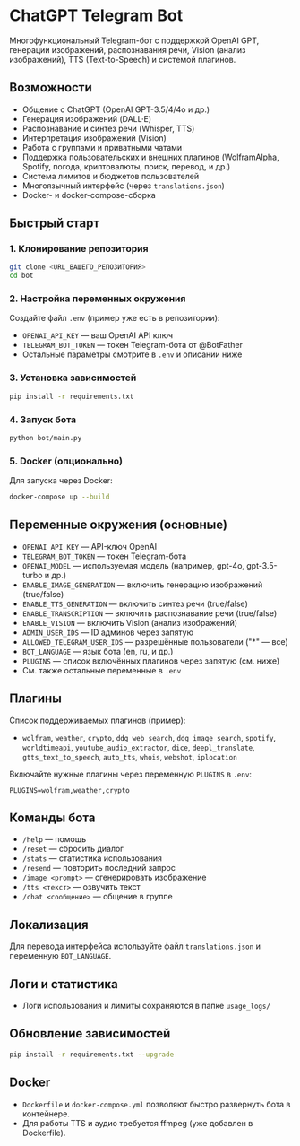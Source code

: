 # ChatGPT Telegram Bot

Многофункциональный Telegram-бот с поддержкой OpenAI GPT, генерации изображений, распознавания речи, Vision (анализ изображений), TTS (Text-to-Speech) и системой плагинов.

## Возможности
- Общение с ChatGPT (OpenAI GPT-3.5/4/4o и др.)
- Генерация изображений (DALL·E)
- Распознавание и синтез речи (Whisper, TTS)
- Интерпретация изображений (Vision)
- Работа с группами и приватными чатами
- Поддержка пользовательских и внешних плагинов (WolframAlpha, Spotify, погода, криптовалюты, поиск, перевод, и др.)
- Система лимитов и бюджетов пользователей
- Многоязычный интерфейс (через `translations.json`)
- Docker- и docker-compose-сборка

## Быстрый старт

### 1. Клонирование репозитория
```bash
git clone <URL_ВАШЕГО_РЕПОЗИТОРИЯ>
cd bot
```

### 2. Настройка переменных окружения
Создайте файл `.env` (пример уже есть в репозитории):
- `OPENAI_API_KEY` — ваш OpenAI API ключ
- `TELEGRAM_BOT_TOKEN` — токен Telegram-бота от @BotFather
- Остальные параметры смотрите в `.env` и описании ниже

### 3. Установка зависимостей
```bash
pip install -r requirements.txt
```

### 4. Запуск бота
```bash
python bot/main.py
```

### 5. Docker (опционально)
Для запуска через Docker:
```bash
docker-compose up --build
```

## Переменные окружения (основные)
- `OPENAI_API_KEY` — API-ключ OpenAI
- `TELEGRAM_BOT_TOKEN` — токен Telegram-бота
- `OPENAI_MODEL` — используемая модель (например, gpt-4o, gpt-3.5-turbo и др.)
- `ENABLE_IMAGE_GENERATION` — включить генерацию изображений (true/false)
- `ENABLE_TTS_GENERATION` — включить синтез речи (true/false)
- `ENABLE_TRANSCRIPTION` — включить распознавание речи (true/false)
- `ENABLE_VISION` — включить Vision (анализ изображений)
- `ADMIN_USER_IDS` — ID админов через запятую
- `ALLOWED_TELEGRAM_USER_IDS` — разрешённые пользователи ("*" — все)
- `BOT_LANGUAGE` — язык бота (en, ru, и др.)
- `PLUGINS` — список включённых плагинов через запятую (см. ниже)
- См. также остальные переменные в `.env`

## Плагины
Список поддерживаемых плагинов (пример):
- `wolfram`, `weather`, `crypto`, `ddg_web_search`, `ddg_image_search`, `spotify`, `worldtimeapi`, `youtube_audio_extractor`, `dice`, `deepl_translate`, `gtts_text_to_speech`, `auto_tts`, `whois`, `webshot`, `iplocation`

Включайте нужные плагины через переменную `PLUGINS` в `.env`:
```
PLUGINS=wolfram,weather,crypto
```

## Команды бота
- `/help` — помощь
- `/reset` — сбросить диалог
- `/stats` — статистика использования
- `/resend` — повторить последний запрос
- `/image <prompt>` — сгенерировать изображение
- `/tts <текст>` — озвучить текст
- `/chat <сообщение>` — общение в группе

## Локализация
Для перевода интерфейса используйте файл `translations.json` и переменную `BOT_LANGUAGE`.

## Логи и статистика
- Логи использования и лимиты сохраняются в папке `usage_logs/`

## Обновление зависимостей
```bash
pip install -r requirements.txt --upgrade
```

## Docker
- `Dockerfile` и `docker-compose.yml` позволяют быстро развернуть бота в контейнере.
- Для работы TTS и аудио требуется ffmpeg (уже добавлен в Dockerfile).
